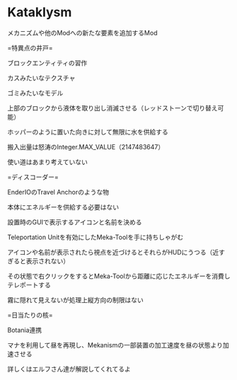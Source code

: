 # Kataklysm
メカニズムや他のModへの新たな要素を追加するMod

=特異点の井戸=

ブロックエンティティの習作

カスみたいなテクスチャ

ゴミみたいなモデル

上部のブロックから液体を取り出し消滅させる（レッドストーンで切り替え可能）

ホッパーのように置いた向きに対して無限に水を供給する

搬入出量は怒涛のInteger.MAX_VALUE（2147483647）

使い道はあまり考えていない

=ディスコーダー=

EnderIOのTravel Anchorのような物

本体にエネルギーを供給する必要はない

設置時のGUIで表示するアイコンと名前を決める

Teleportation Unitを有効にしたMeka-Toolを手に持ちしゃがむ

アイコンや名前が表示されたら視点を近づけるとそれらがHUDにうつる（近すぎると表示されない）

その状態で右クリックをするとMeka-Toolから距離に応じたエネルギーを消費しテレポートする

霧に隠れて見えないが処理上縦方向の制限はない

=日当たりの核=

Botania連携

マナを利用して昼を再現し、Mekanismの一部装置の加工速度を昼の状態より加速させる

詳しくはエルフさん達が解説してくれてるよ
